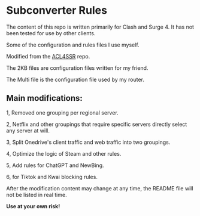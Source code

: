 # Subconverter Rules

The content of this repo is written primarily for Clash and Surge 4. It has not been tested for use by other clients.

Some of the configuration and rules files I use myself.

Modified from the [ACL4SSR](https://github.com/ACL4SSR/ACL4SSR) repo.

The 2KB files are configuration files written for my friend.

The Multi file is the configuration file used by my router.

## Main modifications:

1, Removed one grouping per regional server.

2, Netflix and other groupings that require specific servers directly select any server at will.

3, Split Onedrive's client traffic and web traffic into two groupings.

4, Optimize the logic of Steam and other rules.

5, Add rules for ChatGPT and NewBing.

6, for Tiktok and Kwai blocking rules.

After the modification content may change at any time, the README file will not be listed in real time.

**Use at your own risk!**